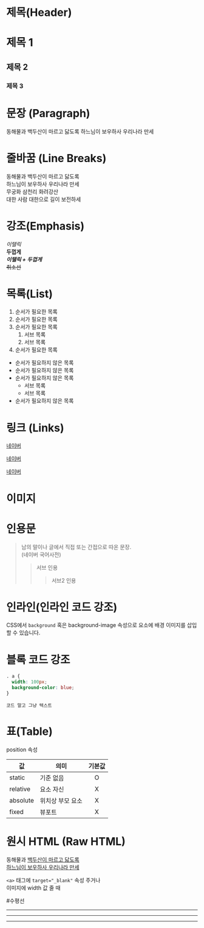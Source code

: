 # 제목(Header)

# 제목 1
## 제목 2
### 제목 3

# 문장 (Paragraph)

동해물과 백두산이 마르고 닳도록
하느님이 보우하사 우리나라 만세

# 줄바꿈 (Line Breaks)
  동해물과 백두산이 마르고 닳도록  
  하느님이 보우하사 우리나라 만세  
  무궁화 삼천리 화려강산<br/>
  대한 사람 대한으로 길이 보전하세

# 강조(Emphasis)

  _이탤릭_  
  **두껍게**  
**_이탤릭 + 두껍게_**  
~~취소선~~  
<!-- <u>밀줄<u/> -->

# 목록(List)

1. 순서가 필요한 목록
1. 순서가 필요한 목록
1. 순서가 필요한 목록
    1. 서브 목록
    1. 서브 목록
1. 순서가 필요한 목록

- 순서가 필요하지 않은 목록
- 순서가 필요하지 않은 목록
- 순서가 필요하지 않은 목록
    - 서브 목록
    - 서브 목록
- 순서가 필요하지 않은 목록

# 링크 (Links)

<a href="naver.com">네이버<a/>

[네이버](naver.com)

[네이버](naver.com "네이버로 이동")


# 이미지
<!-- ![HEROPY](https://heropy.blog/css/images/logo.png) -->

# 인용문

> 남의 말이나 글에서 직접 또는 간접으로 따온 문장.  
> (네이버 국어사전)
>> 서브 인용
>>> 서브2 인용

# 인라인(인라인 코드 강조)
CSS에서 `background` 혹은 background-image 속성으로 요소에 배경 이미지를 삽입할 수 있습니다.

# 블록 코드 강조
```css
. a {
  width: 100px;
  background-color: blue;
}
```

```plaintext
코드 말고 그냥 텍스트
```

# 표(Table)

position 속성

값 | 의미 | 기본값
--|--|:--:
static | 기준 없음 | O
relative | 요소 자신 | X
absolute | 위치상 부모 요소 | X
fixed | 뷰포트 | X


# 원시 HTML (Raw HTML)

동해물과 <span style="text-decoration: underline;">백두산<span/>이 마르고 닳도록<br/>
하느님이 보우하사 우리나라 만세

`<a>` 태그에 `target="_blank"` 속성 주거나  
이미지에 width 값 줄 때

#수평선

---
***
___
